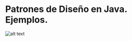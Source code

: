 # Patrones de Diseño en Java. Ejemplos.

![alt text](https://upload.wikimedia.org/wikipedia/commons/b/b7/Diagrama_Abstract_Factory.png)
